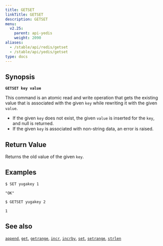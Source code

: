 ```yaml
---
title: GETSET
linkTitle: GETSET
description: GETSET
menu:
  v2.25:
    parent: api-yedis
    weight: 2090
aliases:
  - /stable/api/redis/getset
  - /stable/api/yedis/getset
type: docs
---
```


## Synopsis

**`GETSET key value`**

This command is an atomic read and write operation that gets the existing value that is associated with the given `key` while rewriting it with the given `value`.

- If the given `key` does not exist, the given `value` is inserted for the `key`, and null is returned.
- If the given `key` is associated with non-string data, an error is raised.

## Return Value

Returns the old value of the given `key`.

## Examples

```sh
$ SET yugakey 1
```

```
"OK"
```

```sh
$ GETSET yugakey 2
```

```
1
```

## See also

[`append`](../append/), [`get`](../get/), [`getrange`](../getrange/), [`incr`](../incr/), [`incrby`](../incrby/), [`set`](../set/), [`setrange`](../setrange/), [`strlen`](../strlen/)
